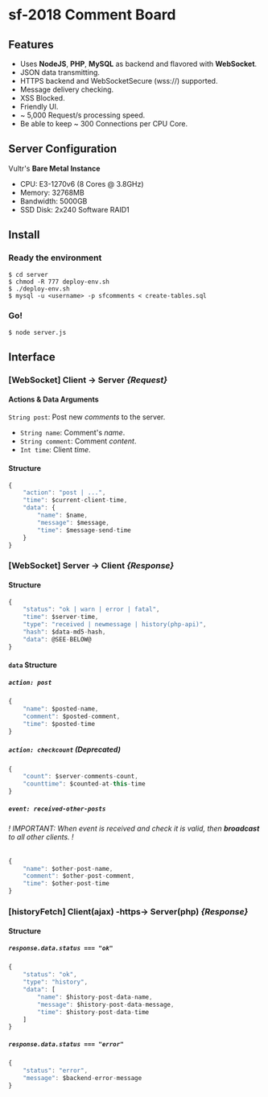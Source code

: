 # sf-2018 Comment Board

## Features

- Uses **NodeJS**, **PHP**, **MySQL** as backend and flavored with **WebSocket**.
- JSON data transmitting.
- HTTPS backend and WebSocketSecure (wss://) supported.
- Message delivery checking.
- XSS Blocked.
- Friendly UI.
- ~ 5,000 Request/s processing speed.
- Be able to keep ~ 300 Connections per CPU Core.

## Server Configuration

Vultr's **Bare Metal Instance**
- CPU: E3-1270v6 (8 Cores @ 3.8GHz)
- Memory: 32768MB
- Bandwidth: 5000GB
- SSD Disk: 2x240 Software RAID1


## Install

### Ready the environment

```shell
$ cd server
$ chmod -R 777 deploy-env.sh
$ ./deploy-env.sh
$ mysql -u <username> -p sfcomments < create-tables.sql
```

### Go!

```shell
$ node server.js
```

## Interface

### [WebSocket] Client -> Server _{Request}_

#### Actions & Data Arguments

`String post`: Post new _comments_ to the server.
- `String name`: Comment's _name_.
- `String comment`: Comment _content_.
- `Int time`: Client _time_.

#### Structure

```javascript
{
    "action": "post | ...",
    "time": $current-client-time,
    "data": {
        "name": $name,
        "message": $message,
        "time": $message-send-time
    }
}
```


### [WebSocket] Server -> Client _{Response}_

#### Structure

```javascript
{
	"status": "ok | warn | error | fatal",
	"time": $server-time,
	"type": "received | newmessage | history(php-api)",
    "hash": $data-md5-hash,
	"data": @SEE-BELOW@
}
```

#### `data` Structure

##### `action: post`

```javascript
{
	"name": $posted-name,
	"comment": $posted-comment,
	"time": $posted-time
}
```

##### `action: checkcount` (Deprecated)

```javascript
{
	"count": $server-comments-count,
	"counttime": $counted-at-this-time
}
```

##### `event: received-other-posts`
###### ! IMPORTANT: When event is received and check it is valid, then _**broadcast**_ to all other clients. !

```javascript
{
	"name": $other-post-name,
	"comment": $other-post-comment,
	"time": $other-post-time
}
```

### [historyFetch] Client(ajax) -https-> Server(php) _{Response}_

#### Structure

##### `response.data.status === "ok"`

```javascript
{
	"status": "ok",
	"type": "history",
	"data": [
		"name": $history-post-data-name,
		"message": $history-post-data-message,
		"time": $history-post-data-time
	]
}
```

##### `response.data.status === "error"`

```javascript
{
	"status": "error",
	"message": $backend-error-message
}
```